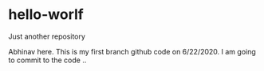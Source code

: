 # hello-worlf
Just another repository 

Abhinav here. This is my first branch github code on 6/22/2020. 
I am going to commit to the code .. 
